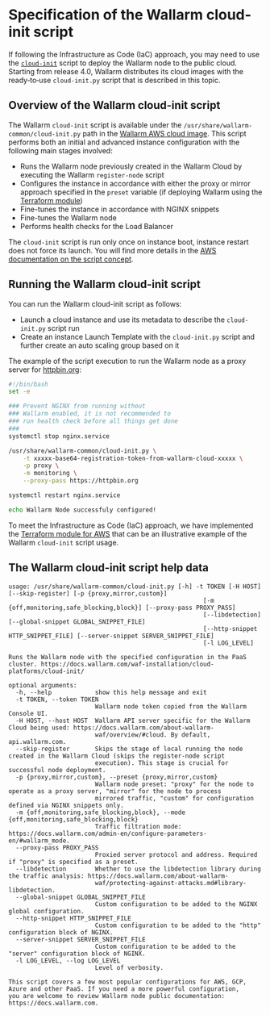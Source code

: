 # Specification of the Wallarm cloud-init script

If following the Infrastructure as Code (IaC) approach, you may need to use the [`cloud-init`](https://cloudinit.readthedocs.io/en/latest/index.html) script to deploy the Wallarm node to the public cloud. Starting from release 4.0, Wallarm distributes its cloud images with the ready‑to‑use `cloud-init.py` script that is described in this topic.

## Overview of the Wallarm cloud-init script

The Wallarm `cloud-init` script is available under the `/usr/share/wallarm-common/cloud-init.py` path in the [Wallarm AWS cloud image](https://aws.amazon.com/marketplace/pp/prodview-5rl4dgi4wvbfe). This script performs both an initial and advanced instance configuration with the following main stages involved:

* Runs the Wallarm node previously created in the Wallarm Cloud by executing the Wallarm `register-node` script 
* Configures the instance in accordance with either the proxy or mirror approach specified in the `preset` variable (if deploying Wallarm using the [Terraform module](aws/terraform-module/overview.md))
* Fine-tunes the instance in accordance with NGINX snippets
* Fine-tunes the Wallarm node
* Performs health checks for the Load Balancer

The `cloud-init` script is run only once on instance boot, instance restart does not force its launch. You will find more details in the [AWS documentation on the script concept](https://docs.aws.amazon.com/AWSEC2/latest/UserGuide/user-data.html).

## Running the Wallarm cloud-init script

You can run the Wallarm cloud-init script as follows:

* Launch a cloud instance and use its metadata to describe the `cloud-init.py` script run
* Create an instance Launch Template with the `cloud-init.py` script and further create an auto scaling group based on it

The example of the script execution to run the Wallarm node as a proxy server for [httpbin.org](https://httpbin.org):

```bash
#!/bin/bash
set -e

### Prevent NGINX from running without
### Wallarm enabled, it is not recommended to
### run health check before all things get done
###
systemctl stop nginx.service

/usr/share/wallarm-common/cloud-init.py \
    -t xxxxx-base64-registration-token-from-wallarm-cloud-xxxxx \
    -p proxy \
    -m monitoring \
    --proxy-pass https://httpbin.org

systemctl restart nginx.service

echo Wallarm Node successfuly configured!
```

To meet the Infrastructure as Code (IaC) approach, we have implemented the [Terraform module for AWS](aws/terraform-module/overview.md) that can be an illustrative example of the Wallarm `cloud-init` script usage.

## The Wallarm cloud-init script help data

```plain
usage: /usr/share/wallarm-common/cloud-init.py [-h] -t TOKEN [-H HOST] [--skip-register] [-p {proxy,mirror,custom}]
                                                      [-m {off,monitoring,safe_blocking,block}] [--proxy-pass PROXY_PASS]
                                                      [--libdetection] [--global-snippet GLOBAL_SNIPPET_FILE]
                                                      [--http-snippet HTTP_SNIPPET_FILE] [--server-snippet SERVER_SNIPPET_FILE]
                                                      [-l LOG_LEVEL]

Runs the Wallarm node with the specified configuration in the PaaS cluster. https://docs.wallarm.com/waf-installation/cloud-
platforms/cloud-init/

optional arguments:
  -h, --help            show this help message and exit
  -t TOKEN, --token TOKEN
                        Wallarm node token copied from the Wallarm Console UI.
  -H HOST, --host HOST  Wallarm API server specific for the Wallarm Cloud being used: https://docs.wallarm.com/about-wallarm-
                        waf/overview/#cloud. By default, api.wallarm.com.
  --skip-register       Skips the stage of local running the node created in the Wallarm Cloud (skips the register-node script
                        execution). This stage is crucial for successful node deployment.
  -p {proxy,mirror,custom}, --preset {proxy,mirror,custom}
                        Wallarm node preset: "proxy" for the node to operate as a proxy server, "mirror" for the node to process
                        mirrored traffic, "custom" for configuration defined via NGINX snippets only.
  -m {off,monitoring,safe_blocking,block}, --mode {off,monitoring,safe_blocking,block}
                        Traffic filtration mode: https://docs.wallarm.com/admin-en/configure-parameters-en/#wallarm_mode.
  --proxy-pass PROXY_PASS
                        Proxied server protocol and address. Required if "proxy" is specified as a preset.
  --libdetection        Whether to use the libdetection library during the traffic analysis: https://docs.wallarm.com/about-wallarm-
                        waf/protecting-against-attacks.md#library-libdetection.
  --global-snippet GLOBAL_SNIPPET_FILE
                        Custom configuration to be added to the NGINX global configuration.
  --http-snippet HTTP_SNIPPET_FILE
                        Custom configuration to be added to the "http" configuration block of NGINX.
  --server-snippet SERVER_SNIPPET_FILE
                        Custom configuration to be added to the "server" configuration block of NGINX.
  -l LOG_LEVEL, --log LOG_LEVEL
                        Level of verbosity.

This script covers a few most popular configurations for AWS, GCP, Azure and other PaaS. If you need a more powerful configuration,
you are welcome to review Wallarm node public documentation: https://docs.wallarm.com.
```
